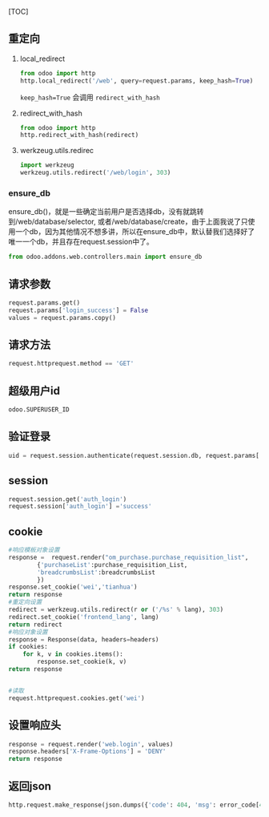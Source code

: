 [TOC]



## 重定向

1. local_redirect

   ```python
   from odoo import http
   http.local_redirect('/web', query=request.params, keep_hash=True)
   ```

   `keep_hash=True` 会调用  `redirect_with_hash`

2. redirect_with_hash

   ```python
   from odoo import http
   http.redirect_with_hash(redirect)
   ```

3. werkzeug.utils.redirec

   ```python
   import werkzeug
   werkzeug.utils.redirect('/web/login', 303)
   ```

   

### ensure_db

ensure_db()，就是一些确定当前用户是否选择db，没有就跳转到/web/database/selector, 或者/web/database/create，由于上面我说了只使用一个db，因为其他情况不想多讲，所以在ensure_db中，默认替我们选择好了唯一一个db，并且存在request.session中了。

```python
from odoo.addons.web.controllers.main import ensure_db
```



## 请求参数

```python
request.params.get()
request.params['login_success'] = False
values = request.params.copy()
```



## 请求方法

```python
request.httprequest.method == 'GET' 
```



## 超级用户id

```python
odoo.SUPERUSER_ID
```



## 验证登录

```python
uid = request.session.authenticate(request.session.db, request.params['login'], request.params['password'])
```



## session

```python
request.session.get('auth_login')
request.session['auth_login'] ='success'
```



## cookie

```python
#响应模板对象设置
response =  request.render("om_purchase.purchase_requisition_list",
        {'purchaseList':purchase_requisition_List,
        'breadcrumbsList':breadcrumbsList
        })
response.set_cookie('wei','tianhua')
return response
#重定向设置
redirect = werkzeug.utils.redirect(r or ('/%s' % lang), 303)
redirect.set_cookie('frontend_lang', lang)
return redirect
#响应对象设置
response = Response(data, headers=headers)
if cookies:
	for k, v in cookies.items():
		response.set_cookie(k, v)
return response


#读取
request.httprequest.cookies.get('wei')
```





## 设置响应头

```python
response = request.render('web.login', values)
response.headers['X-Frame-Options'] = 'DENY'
return response
```



## 返回json

```python
http.request.make_response(json.dumps({'code': 404, 'msg': error_code[404]}))
```

